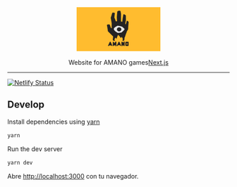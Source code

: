 <div align="center">
  <a href="https://indi-es.com">
    <img height="100" width="auto" alt="AMANO" src="/public/preview.png?raw" />
  </a>
  
  <br/>
  <p>Website for AMANO games<a href="https://nextjs.org/">Next.js</a></p>
</div>
<hr />

[![Netlify Status](https://api.netlify.com/api/v1/badges/01a45ac1-0e26-424d-804b-68a670fed35c/deploy-status)](https://app.netlify.com/sites/amano/deploys)

## Develop

Install dependencies using [yarn](https://yarnpkg.com/)

```bash
yarn
```

Run the dev server

```bash
yarn dev
```

Abre [http://localhost:3000](http://localhost:3000) con tu navegador.
